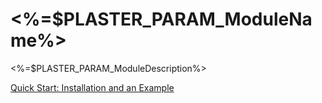 # <%=$PLASTER_PARAM_ModuleName%>

<%=$PLASTER_PARAM_ModuleDescription%>

[Quick Start: Installation and an Example](Quick-Start-Installation-and-Example.md)